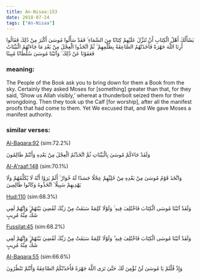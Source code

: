 ```yaml
---
title: An-Nisaa:153
date: 2018-07-24
tags: ["An-Nisaa"]
---
```

يَسْأَلُكَ أَهْلُ الْكِتَابِ أَنْ تُنَزِّلَ عَلَيْهِمْ كِتَابًا مِنَ السَّمَاءِ ۚ فَقَدْ سَأَلُوا مُوسَىٰ أَكْبَرَ مِنْ ذَٰلِكَ فَقَالُوا أَرِنَا اللَّهَ جَهْرَةً فَأَخَذَتْهُمُ الصَّاعِقَةُ بِظُلْمِهِمْ ۚ ثُمَّ اتَّخَذُوا الْعِجْلَ مِنْ بَعْدِ مَا جَاءَتْهُمُ الْبَيِّنَاتُ فَعَفَوْنَا عَنْ ذَٰلِكَ ۚ وَآتَيْنَا مُوسَىٰ سُلْطَانًا مُبِينًا
### meaning: 
The People of the Book ask you to bring down for them a Book from the sky. Certainly they asked Moses for [something] greater than that, for they said, ‘Show us Allah visibly,’ whereat a thunderbolt seized them for their wrongdoing. Then they took up the Calf [for worship], after all the manifest proofs that had come to them. Yet We excused that, and We gave Moses a manifest authority.
### similar verses: 

[Al-Baqara:92](/2/92) (sim:72.2%)

وَلَقَدْ جَاءَكُمْ مُوسَىٰ بِالْبَيِّنَاتِ ثُمَّ اتَّخَذْتُمُ الْعِجْلَ مِنْ بَعْدِهِ وَأَنْتُمْ ظَالِمُونَ

[Al-A'raaf:148](/7/148) (sim:70.1%)

وَاتَّخَذَ قَوْمُ مُوسَىٰ مِنْ بَعْدِهِ مِنْ حُلِيِّهِمْ عِجْلًا جَسَدًا لَهُ خُوَارٌ ۚ أَلَمْ يَرَوْا أَنَّهُ لَا يُكَلِّمُهُمْ وَلَا يَهْدِيهِمْ سَبِيلًا ۘ اتَّخَذُوهُ وَكَانُوا ظَالِمِينَ

[Hud:110](/11/110) (sim:68.3%)

وَلَقَدْ آتَيْنَا مُوسَى الْكِتَابَ فَاخْتُلِفَ فِيهِ ۚ وَلَوْلَا كَلِمَةٌ سَبَقَتْ مِنْ رَبِّكَ لَقُضِيَ بَيْنَهُمْ ۚ وَإِنَّهُمْ لَفِي شَكٍّ مِنْهُ مُرِيبٍ

[Fussilat:45](/41/45) (sim:68.2%)

وَلَقَدْ آتَيْنَا مُوسَى الْكِتَابَ فَاخْتُلِفَ فِيهِ ۗ وَلَوْلَا كَلِمَةٌ سَبَقَتْ مِنْ رَبِّكَ لَقُضِيَ بَيْنَهُمْ ۚ وَإِنَّهُمْ لَفِي شَكٍّ مِنْهُ مُرِيبٍ

[Al-Baqara:55](/2/55) (sim:66.6%)

وَإِذْ قُلْتُمْ يَا مُوسَىٰ لَنْ نُؤْمِنَ لَكَ حَتَّىٰ نَرَى اللَّهَ جَهْرَةً فَأَخَذَتْكُمُ الصَّاعِقَةُ وَأَنْتُمْ تَنْظُرُونَ
